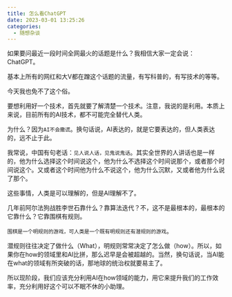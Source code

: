 ```yaml
---
title: 怎么看ChatGPT
date: 2023-03-01 13:25:26
categories:
  - 随想杂谈
---
```


如果要问最近一段时间全网最火的话题是什么？我相信大家一定会说：ChatGPT。
<!--more-->

基本上所有的网红和大V都在蹭这个话题的流量，有写科普的，有写技术的等等。

今天我也免不了这个俗。

要想利用好一个技术，首先就要了解清楚一个技术。注意，我说的是利用。本质上来说，目前所有的AI技术，都不可能完全替代人类。

为什么？因为`AI不会撒谎`。换句话说，AI表达的，就是它要表达的，但人类表达的，远不止于此。

我常说，中国有句老话：`见人说人话，见鬼说鬼话`。其实全世界的人讲话也是一样的，他为什么选择这个时间说这个，他为什么不选择这个时间说那个，或者那个时间说这个。又或者这个时间他为什么不说这个，他为什么沉默，又或者他为什么说了那个。

这些事情，人类是可以理解的，但是AI理解不了。

几年前阿尔法狗战胜李世石靠什么？靠算法迭代？不，这不是最根本的，最根本的它靠什么？它靠围棋有规则。

`围棋是一个明规则的游戏，可人类是一个既有明规则还有潜规则的游戏`。

潜规则往往决定了做什么（What），明规则常常决定了怎么做（how）。所以，如果你在how的领域里和AI比拼，那么迟早是会被超越的。当然，换句话说，当AI能在what的领域有所突破的话，那地球的统治权就要易主了。

所以现阶段，我们应该充分利用AI在how领域的能力，用它来提升我们的工作效率，充分利用好这个可以不眠不休的小助理。